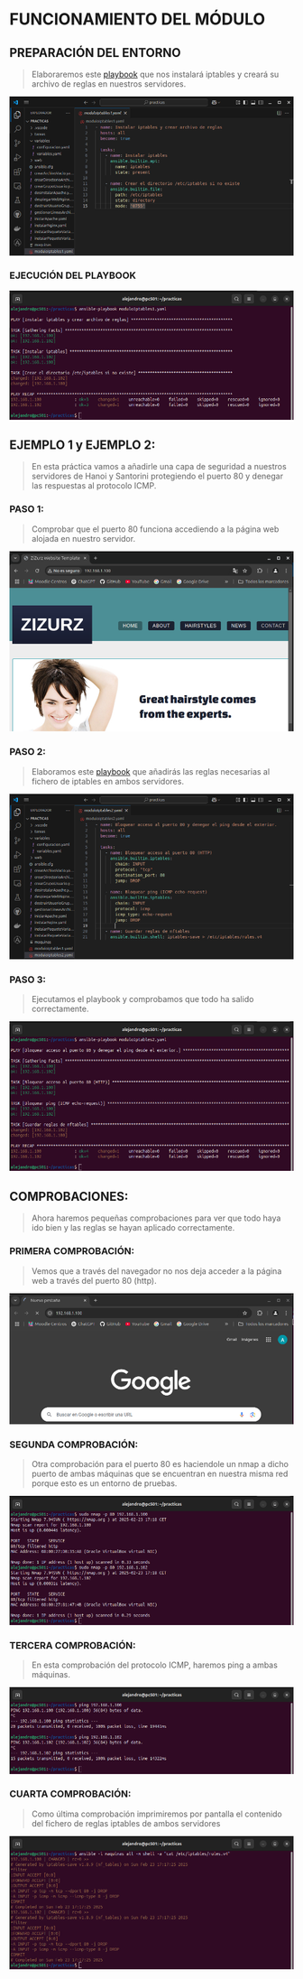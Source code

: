 # FUNCIONAMIENTO DEL MÓDULO

## PREPARACIÓN DEL ENTORNO

> Elaboraremos este [playbook](moduloIptables1.yaml) que nos instalará iptables y creará su archivo de reglas en nuestros servidores.

![Playbook entorno](img/entorno.png)

### EJECUCIÓN DEL PLAYBOOK

![Playbook entorno](img/entorno1.png)

## EJEMPLO 1 y EJEMPLO 2:
> En esta práctica vamos a añadirle una capa de seguridad a nuestros servidores de Hanoi y Santorini protegiendo el puerto 80 y denegar las respuestas al protocolo ICMP.

### PASO 1:
> Comprobar que el puerto 80 funciona accediendo a la página web alojada en nuestro servidor.

![Comprobación](img/paso1.png)

### PASO 2:
> Elaboramos este [playbook](moduloIptables2.yaml) que añadirás las reglas necesarias al fichero de iptables en ambos servidores.

![Playbook iptables](img/paso2.png)

### PASO 3:
> Ejecutamos el playbook y comprobamos que todo ha salido correctamente.

![Ejecución playbook](img/paso3.png)

## COMPROBACIONES:
> Ahora haremos pequeñas comprobaciones para ver que todo haya ido bien y las reglas se hayan aplicado correctamente.

### PRIMERA COMPROBACIÓN:
> Vemos que a través del navegador no nos deja acceder a la página web a través del puerto 80 (http).

![Primera comprobación](img/comprobacion1.png)

### SEGUNDA COMPROBACIÓN:
> Otra comprobación para el puerto 80 es haciendole un nmap a dicho puerto de ambas máquinas que se encuentran en nuestra misma red porque esto es un entorno de pruebas.

![Segunda comprobación](img/comprobacion2.png)

### TERCERA COMPROBACIÓN:
> En esta comprobación del protocolo ICMP, haremos ping a ambas máquinas.

![Tercera comprobación](img/comprobacion3.png)

### CUARTA COMPROBACIÓN:
> Como última comprobación imprimiremos por pantalla el contenido del fichero de reglas iptables de ambos servidores

![Cuarta comprobación](img/comprobacion4.png)



